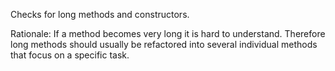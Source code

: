 Checks for long methods and constructors.

Rationale: If a method becomes very long it is hard to understand.
Therefore long methods should usually be refactored into several
individual methods that focus on a specific task.